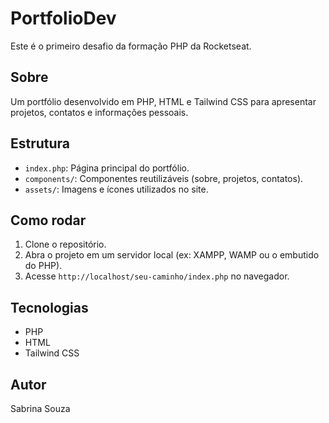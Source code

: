 # PortfolioDev

Este é o primeiro desafio da formação PHP da Rocketseat.

## Sobre

Um portfólio desenvolvido em PHP, HTML e Tailwind CSS para apresentar projetos, contatos e informações pessoais.

## Estrutura

- `index.php`: Página principal do portfólio.
- `components/`: Componentes reutilizáveis (sobre, projetos, contatos).
- `assets/`: Imagens e ícones utilizados no site.

## Como rodar

1. Clone o repositório.
2. Abra o projeto em um servidor local (ex: XAMPP, WAMP ou o embutido do PHP).
3. Acesse `http://localhost/seu-caminho/index.php` no navegador.

## Tecnologias

- PHP
- HTML
- Tailwind CSS

## Autor

Sabrina Souza

